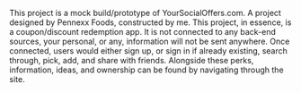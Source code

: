 This project is a mock build/prototype of YourSocialOffers.com. A project designed by Pennexx Foods, constructed by me.
This project, in essence, is a coupon/discount redemption app. It is not connected to any back-end sources, your personal, or any, information will not be sent anywhere.
Once connected, users would either sign up, or sign in if already existing, search through, pick, add, and share with friends. Alongside these perks, information, ideas, and ownership can be found by navigating through the site.   
